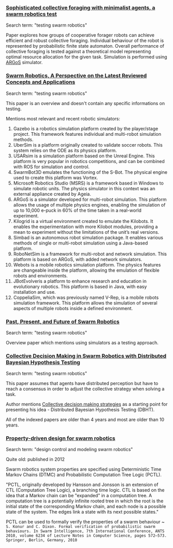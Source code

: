### [Sophisticated collective foraging with minimalist agents, a swarm robotics test](Papers/Sophisticated%20collective%20foraging%20with%20minimalist%20agents,%20a%20swarm%20robotics%20test.pdf)
Search term: "testing swarm robotics"

Paper explores how groups of cooperative forager robots can achieve efficient and robust collective foraging. Individual behaviour of the robot is represented by probabilistic finite state automaton. Overall performance of collective foraging is tested against a theoretical model representing optimal resource allocation for the given task. Simulation is performed using [ARGoS](https://www.argos-sim.info/) simulator.

### [Swarm Robotics, A Perspective on the Latest Reviewed Concepts and Applications](Papers/Swarm%20Robotics,%20A%20Perspective%20on%20the%20Latest%20Reviewed%20Concepts%20and%20Applications.pdf)
Search term: "testing swarm robotics"

This paper is an overview and doesn't contain any specific informations on testing.

Mentions most relevant and recent robotic simulators:
1. Gazebo is a robotics simulation platform created by the player/stage project. This framework features individual and multi-robot simulation methods. 
2. UberSim is a platform originally created to validate soccer robots. This system relies on the ODE as its physics platform. 
3. USARsim is a simulation platform based on the Unreal Engine. This platform is very popular in robotics competitions, and can be combined with ROS for simulation and control. 
4. SwarmBot3D emulates the functioning of the S-Bot. The physical engine used to create this platform was Vortex. 
5. Microsoft Robotics Studio (MSRS) is a framework based in Windows to simulate robotic units. The physics simulator in this context was an external appliance created by Ageia. 
6. ARGoS is a simulator developed for multi-robot simulation. This platform allows the usage of multiple physics engines, enabling the simulation of up to 10,000 e-puck in 60% of the time taken in a real-world experiment. 
7. Kilogrid is a virtual environment created to emulate the Kilobots. It enables the experimentation with more Kilobot modules, providing a mean to experiment without the limitations of the unit’s real versions. 
8. Simbad is an autonomous robot simulation package. It enables various methods of single or multi-robot simulation using a Java-based platform. 
9. RoboNetSim is a framework for multi-robot and network simulation. This platform is based on ARGoS, with added network simulators. 
10. Webots is a mobile robotics simulation platform. The physics features are changeable inside the platform, allowing the emulation of flexible robots and environments. 
11. JBotEvolveris a platform to enhance research and education in evolutionary robotics. This platform is based in Java, with easy installation and use. 
12. CoppeliaSim, which was previously named V-Rep, is a mobile robots simulation framework. This platform allows the simulation of several aspects of multiple robots inside a defined environment.

### [Past, Present, and Future of Swarm Robotics](Papers/Past,%20Present,%20and%20Future%20of%20Swarm%20Robotics.pdf)
Search term: "testing swarm robotics"

Overview paper which mentions using simulators as a testing approach. 

### [Collective Decision Making in Swarm Robotics with Distributed Bayesian Hypothesis Testing](Papers/Collective%20Decision%20Making%20in%20Swarm%20Robotics%20with%20Distributed%20Bayesian%20Hypothesis%20Testing.pdf)
Search term: "testing swarm robotics"

This paper assumes that agents have distributed perception but have to reach a consensus in order to adjust the collective strategy when solving a task.

Author mentions [Collective decision making strategies](Notes/Collective%20decision%20making%20strategies.md) as a starting point for presenting his idea - Distributed Bayesian Hypothesis Testing (DBHT).

All of the indexed papers are older than 4 years and most are older than 10 years.

### [Property-driven design for swarm robotics](Papers/Property-driven%20design%20for%20swarm%20robotics.pdf)
Search term: "design control and modeling swarm robotics"

Quite old: published in 2012

Swarm robotics system properties are specified using Deterministic Time Markov Chains (DTMC) and Probabilistic Computation Tree Logic (PCTL). 

"PCTL, originally developed by Hansson and Jonsson is an extension of CTL (Computation Tree Logic), a branching time logic. CTL is based on the idea that a Markov chain can be "expanded" in a computation tree. A computation tree is a potentially infinite rooted tree in which the root is the initial state of the corresponding Markov chain, and each node is a possible state of the system. The edges link a state with its next possible states."

PCTL can be used to formally verify the properties of a swarm behaviour ~ `S. Konur and C. Dixon. Formal verification of probabilistic swarm behaviours. In Swarm Intelligence, 7th International Conference, ANTS 2010, volume 6234 of Lecture Notes in Computer Science, pages 572–573. Springer, Berlin, Germany, 2010`



